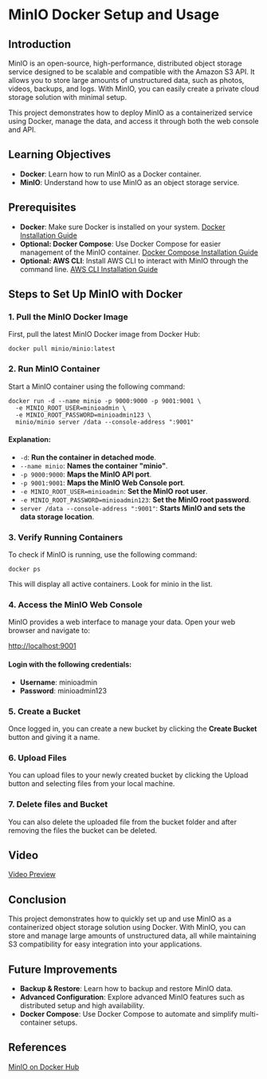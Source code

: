 # MinIO Docker Setup and Usage

## Introduction

MinIO is an open-source, high-performance, distributed object storage service designed to be scalable and compatible with the Amazon S3 API. It allows you to store large amounts of unstructured data, such as photos, videos, backups, and logs. With MinIO, you can easily create a private cloud storage solution with minimal setup.

This project demonstrates how to deploy MinIO as a containerized service using Docker, manage the data, and access it through both the web console and API.

## Learning Objectives

- **Docker**: Learn how to run MinIO as a Docker container.
- **MinIO**: Understand how to use MinIO as an object storage service.

## Prerequisites

- **Docker**: Make sure Docker is installed on your system. [Docker Installation Guide](https://docs.docker.com/get-docker/)
- **Optional: Docker Compose**: Use Docker Compose for easier management of the MinIO container. [Docker Compose Installation Guide](https://docs.docker.com/compose/install/)
- **Optional: AWS CLI**: Install AWS CLI to interact with MinIO through the command line. [AWS CLI Installation Guide](https://docs.aws.amazon.com/cli/latest/userguide/install-cliv2.html)

## Steps to Set Up MinIO with Docker

### 1. **Pull the MinIO Docker Image**

First, pull the latest MinIO Docker image from Docker Hub:

    docker pull minio/minio:latest

### 2. **Run MinIO Container**

Start a MinIO container using the following command:

    docker run -d --name minio -p 9000:9000 -p 9001:9001 \
      -e MINIO_ROOT_USER=minioadmin \
      -e MINIO_ROOT_PASSWORD=minioadmin123 \
      minio/minio server /data --console-address ":9001"

#### **Explanation**:

- `-d`: **Run the container in detached mode**.
- `--name minio`: **Names the container "minio"**.
- `-p 9000:9000`: **Maps the MinIO API port**.
- `-p 9001:9001`: **Maps the MinIO Web Console port**.
- `-e MINIO_ROOT_USER=minioadmin`: **Set the MinIO root user**.
- `-e MINIO_ROOT_PASSWORD=minioadmin123`: **Set the MinIO root password**.
- `server /data --console-address ":9001"`: **Starts MinIO and sets the data storage location**.

### 3. **Verify Running Containers**

To check if MinIO is running, use the following command:

    docker ps

This will display all active containers. Look for minio in the list.

### 4. **Access the MinIO Web Console**

MinIO provides a web interface to manage your data. Open your web browser and navigate to:

[http://localhost:9001](http://localhost:9001)

#### **Login with the following credentials**:
- **Username**: minioadmin
- **Password**: minioadmin123

### 5. **Create a Bucket**

Once logged in, you can create a new bucket by clicking the **Create Bucket** button and giving it a name.

### 6. **Upload Files**

You can upload files to your newly created bucket by clicking the Upload button and selecting files from your local machine.

### 7. **Delete files and Bucket**

You can also delete the uploaded file from the bucket folder and after removing the files the bucket can be deleted.

## Video

[Video Preview](https://github.com/RishiGoswami836/Docker_minio/blob/main/Screen%20Recording%202024-12-07%20152422%20(1).mp4)

## Conclusion

This project demonstrates how to quickly set up and use MinIO as a containerized object storage solution using Docker. With MinIO, you can store and manage large amounts of unstructured data, all while maintaining S3 compatibility for easy integration into your applications.

## Future Improvements

- **Backup & Restore**: Learn how to backup and restore MinIO data.
- **Advanced Configuration**: Explore advanced MinIO features such as distributed setup and high availability.
- **Docker Compose**: Use Docker Compose to automate and simplify multi-container setups.

## References

[MinIO on Docker Hub](https://hub.docker.com/r/minio/minio)

